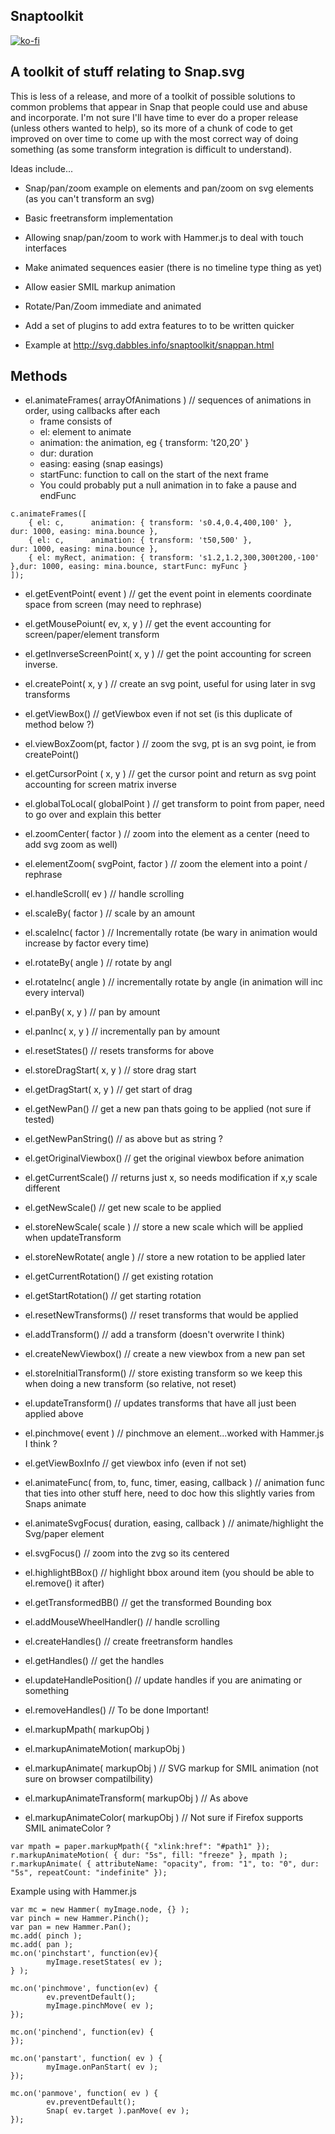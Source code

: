 ## Snaptoolkit

[![ko-fi](https://ko-fi.com/img/githubbutton_sm.svg)](https://ko-fi.com/F1F8E2YBE)

## A toolkit of stuff relating to Snap.svg

This is less of a release, and more of a toolkit of possible solutions to common problems that appear in Snap that people could use and abuse and incorporate. I'm not sure I'll have time to ever do a proper release (unless others wanted to help), so its more of a chunk of code to get improved on over time to come up with the most correct way of doing something (as some transform integration is difficult to understand).

Ideas include...
- Snap/pan/zoom example on elements and pan/zoom on svg elements (as you can't transform an svg)
- Basic freetransform implementation
- Allowing snap/pan/zoom to work with Hammer.js to deal with touch interfaces
- Make animated sequences easier (there is no timeline type thing as yet)
- Allow easier SMIL markup animation
- Rotate/Pan/Zoom immediate and animated
- Add a set of plugins to add extra features to to be written quicker


- Example at http://svg.dabbles.info/snaptoolkit/snappan.html

## Methods

- el.animateFrames( arrayOfAnimations ) // sequences of animations in order, using callbacks after each
  * frame consists of
  * el: element to animate
  * animation: the animation, eg { transform: 't20,20' }
  * dur: duration
  * easing: easing (snap easings)
  * startFunc: function to call on the start of the next frame
  * You could probably put a null animation in to fake a pause and endFunc
```
c.animateFrames([
    { el: c,      animation: { transform: 's0.4,0.4,400,100' },         dur: 1000, easing: mina.bounce },
    { el: c,      animation: { transform: 't50,500' },                dur: 1000, easing: mina.bounce },
    { el: myRect, animation: { transform: 's1.2,1.2,300,300t200,-100' },dur: 1000, easing: mina.bounce, startFunc: myFunc }
]);
```

- el.getEventPoint( event ) // get the event point in elements coordinate space from screen (may need to rephrase)
- el.getMousePoiunt( ev, x, y ) // get the event accounting for screen/paper/element transform
- el.getInverseScreenPoint( x, y ) // get the point accounting for screen inverse.
- el.createPoint( x, y ) // create an svg point, useful for using later in svg transforms
- el.getViewBox() // getViewbox even if not set (is this duplicate of method below ?)

- el.viewBoxZoom(pt, factor ) // zoom the svg, pt is an svg point, ie from createPoint()

- el.getCursorPoint ( x, y ) // get the cursor point and return as svg point accounting for screen matrix inverse

- el.globalToLocal( globalPoint ) // get transform to point from paper, need to go over and explain this better

- el.zoomCenter( factor ) // zoom into the element as a center (need to add svg zoom as well)

- el.elementZoom( svgPoint, factor ) // zoom the element into a point / rephrase

- el.handleScroll( ev ) // handle scrolling

- el.scaleBy( factor ) // scale by an amount
- el.scaleInc( factor ) // Incrementally rotate (be wary in animation would increase by factor every time)
- el.rotateBy( angle ) // rotate by angl
- el.rotateInc( angle ) // incrementally rotate by angle (in animation will inc every interval)
- el.panBy( x, y ) // pan by amount
- el.panInc( x, y ) // incrementally pan by amount
- el.resetStates() // resets transforms for above
- el.storeDragStart( x, y ) // store drag start
- el.getDragStart( x, y ) // get start of drag
- el.getNewPan() // get a new pan thats going to be applied (not sure if tested)
- el.getNewPanString() // as above but as string ?
- el.getOriginalViewbox() // get the original viewbox before animation
- el.getCurrentScale() // returns just x, so needs modification if x,y scale different
- el.getNewScale() // get new scale to be applied
- el.storeNewScale( scale ) // store a new scale which will be applied when updateTransform
- el.storeNewRotate( angle ) // store a new rotation to be applied later
- el.getCurrentRotation() // get existing rotation
- el.getStartRotation() // get starting rotation
- el.resetNewTransforms() // reset transforms that would be applied
- el.addTransform() // add a transform (doesn't overwrite I think)
- el.createNewViewbox() // create a new viewbox from a new pan set

- el.storeInitialTransform() // store existing transform so we keep this when doing a new transform (so relative, not reset)

- el.updateTransform() // updates transforms that have all just been applied above

- el.pinchmove( event ) // pinchmove an element...worked with Hammer.js I think ?

- el.getViewBoxInfo // get viewbox info (even if not set)


- el.animateFunc( from, to, func, timer, easing, callback ) // animation func that ties into other stuff here, need to doc how this slightly varies from Snaps animate 
- el.animateSvgFocus( duration, easing, callback ) // animate/highlight the Svg/paper element
- el.svgFocus() // zoom into the zvg so its centered

- el.highlightBBox() // highlight bbox around item (you should be able to  el.remove() it after)
 
- el.getTransformedBB() // get the transformed Bounding box

- el.addMouseWheelHandler() // handle scrolling

- el.createHandles() // create freetransform handles
- el.getHandles()    // get the handles
- el.updateHandlePosition() // update handles if you are animating or something
- el.removeHandles() // To be done Important!

- el.markupMpath( markupObj )
- el.markupAnimateMotion( markupObj )
- el.markupAnimate( markupObj ) // SVG markup for SMIL animation (not sure on browser compatilbility)
- el.markupAnimateTransform( markupObj ) // As above
- el.markupAnimateColor( markupObj ) // Not sure if Firefox supports SMIL animateColor ?
```
var mpath = paper.markupMpath({ "xlink:href": "#path1" });
r.markupAnimateMotion( { dur: "5s", fill: "freeze" }, mpath );
r.markupAnimate( { attributeName: "opacity", from: "1", to: "0", dur: "5s", repeatCount: "indefinite" });
```

Example using with Hammer.js

```
var mc = new Hammer( myImage.node, {} );
var pinch = new Hammer.Pinch();
var pan = new Hammer.Pan();
mc.add( pinch );
mc.add( pan );
mc.on('pinchstart', function(ev){
        myImage.resetStates( ev );
} );

mc.on('pinchmove', function(ev) {
        ev.preventDefault();
        myImage.pinchMove( ev );
});

mc.on('pinchend', function(ev) {
});

mc.on('panstart', function( ev ) {
        myImage.onPanStart( ev );
});

mc.on('panmove', function( ev ) {
        ev.preventDefault();
        Snap( ev.target ).panMove( ev );
});
```

